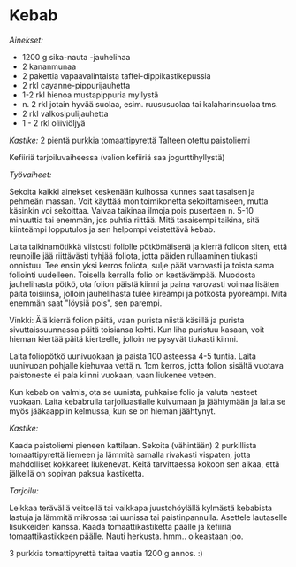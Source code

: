 Kebab
=====

_Ainekset:_

* 1200 g sika-nauta -jauhelihaa
* 2 kananmunaa
* 2 pakettia vapaavalintaista taffel-dippikastikepussia 
* 2 rkl cayanne-pippurijauhetta
* 1-2 rkl hienoa mustapippuria myllystä
* n. 2 rkl jotain hyvää suolaa, esim. ruususuolaa tai kalaharinsuolaa tms.
* 2 rkl valkosipulijauhetta
* 1 - 2 rkl oliiviöljyä

_Kastike:_
2 pientä purkkia tomaattipyrettä
Talteen otettu paistoliemi

Kefiiriä tarjoiluvaiheessa (valion kefiiriä saa jogurttihyllystä)

_Työvaiheet:_

Sekoita kaikki ainekset keskenään kulhossa kunnes saat tasaisen ja pehmeän massan. Voit käyttää monitoimikonetta sekoittamiseen, mutta käsinkin voi sekoittaa. Vaivaa taikinaa ilmoja pois pusertaen n. 5-10 minuuttia tai enemmän, jos puhtia riittää. Mitä tasaisempi taikina, sitä kiinteämpi lopputulos ja sen helpompi veistettävä kebab.

Laita taikinamötikkä viistosti foliolle pötkömäisenä ja kierrä folioon siten, että reunoille jää riittävästi tyhjää foliota, jotta päiden rullaaminen tiukasti onnistuu. Tee ensin yksi kerros foliota, sulje päät varovasti ja toista sama foliointi uudelleen. Toisella kerralla folio on kestävämpää. Muodosta jauhelihasta pötkö, ota folion päistä kiinni ja paina varovasti voimaa lisäten päitä toisiinsa, jolloin jauhelihasta tulee kireämpi ja pötköstä pyöreämpi. Mitä enemmän saat "löysiä pois", sen parempi.

Vinkki: Älä kierrä folion päitä, vaan purista niistä käsillä ja purista sivuttaissuunnassa päitä toisiansa kohti. Kun liha puristuu kasaan, voit hieman kiertää päitä kierteelle, jolloin ne pysyvät tiukasti kiinni.

Laita foliopötkö uunivuokaan ja paista 100 asteessa 4-5 tuntia. Laita uunivuoan pohjalle kiehuvaa vettä n. 1cm kerros, jotta folion sisältä vuotava paistoneste ei pala kiinni vuokaan, vaan liukenee veteen.

Kun kebab on valmis, ota se uunista, puhkaise folio ja valuta nesteet vuokaan. Laita kebabrulla tarjoiluastialle kuivumaan ja jäähtymään ja laita se myös jääkaappiin kelmussa, kun se on hieman jäähtynyt.

_Kastike:_

Kaada paistoliemi pieneen kattilaan. Sekoita (vähintään) 2 purkillista tomaattipyrettä liemeen ja lämmitä samalla rivakasti vispaten, jotta mahdolliset kokkareet liukenevat. Keitä tarvittaessa kokoon sen aikaa, että jälkellä on sopivan paksua kastiketta.

_Tarjoilu:_

Leikkaa terävällä veitsellä tai vaikkapa juustohöylällä kylmästä kebabista lastuja ja lämmitä mikrossa tai uunissa tai paistinpannulla. Asettele lautaselle lisukkeiden kanssa. Kaada tomaattikastiketta päälle ja kefiiriä tomaattikastikkeen päälle. Nauti herkusta.
hmm.. oikeastaan joo. 

3 purkkia tomattipyrettä taitaa vaatia 1200 g annos. :)